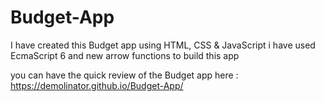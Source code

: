 # Budget-App
I have created this Budget app using HTML, CSS &amp; JavaScript i have used EcmaScript 6 and new arrow functions to build this app


you can have the quick review of the Budget app here : https://demolinator.github.io/Budget-App/
